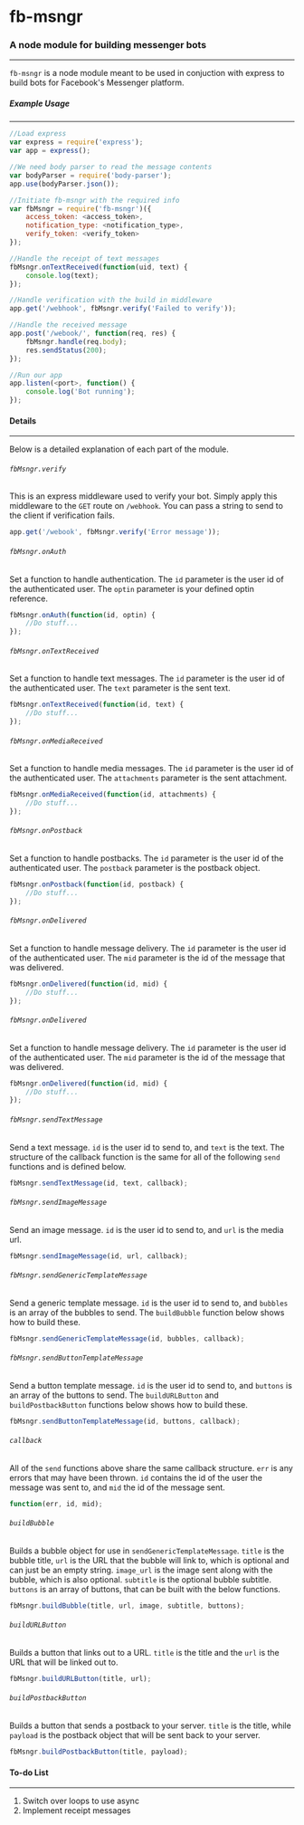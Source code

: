 # fb-msngr
### A node module for building messenger bots
---
`fb-msngr` is a node module meant to be used in conjuction with express to build bots for Facebook's Messenger platform.

##### Example Usage
---
```javascript
//Load express
var express = require('express');
var app = express();

//We need body parser to read the message contents
var bodyParser = require('body-parser');
app.use(bodyParser.json());

//Initiate fb-msngr with the required info
var fbMsngr = require('fb-msngr')({
	access_token: <access_token>,
	notification_type: <notification_type>,
	verify_token: <verify_token>
});

//Handle the receipt of text messages
fbMsngr.onTextReceived(function(uid, text) {
	console.log(text);
});

//Handle verification with the build in middleware
app.get('/webhook', fbMsngr.verify('Failed to verify'));

//Handle the received message
app.post('/webook/', function(req, res) {
	fbMsngr.handle(req.body);
	res.sendStatus(200);
});

//Run our app
app.listen(<port>, function() {
	console.log('Bot running');
});
```

#### Details
---
Below is a detailed explanation of each part of the module.

###### `fbMsngr.verify`
This is an express middleware used to verify your bot. Simply apply this middleware to the `GET` route on `/webhook`. You can pass a string to send to the client if verification fails.
```javascript
app.get('/webook', fbMsngr.verify('Error message'));
```

###### `fbMsngr.onAuth`
Set a function to handle authentication. The `id` parameter is the user id of the authenticated user. The `optin` parameter is your defined optin reference.
```javascript
fbMsngr.onAuth(function(id, optin) {
	//Do stuff...
});
```

###### `fbMsngr.onTextReceived`
Set a function to handle text messages. The `id` parameter is the user id of the authenticated user. The `text` parameter is the sent text.
```javascript
fbMsngr.onTextReceived(function(id, text) {
	//Do stuff...
});
```

###### `fbMsngr.onMediaReceived`
Set a function to handle media messages. The `id` parameter is the user id of the authenticated user. The `attachments` parameter is the sent attachment.
```javascript
fbMsngr.onMediaReceived(function(id, attachments) {
	//Do stuff...
});
```

###### `fbMsngr.onPostback`
Set a function to handle postbacks. The `id` parameter is the user id of the authenticated user. The `postback` parameter is the postback object.
```javascript
fbMsngr.onPostback(function(id, postback) {
	//Do stuff...
});
```

###### `fbMsngr.onDelivered`
Set a function to handle message delivery. The `id` parameter is the user id of the authenticated user. The `mid` parameter is the id of the message that was delivered.
```javascript
fbMsngr.onDelivered(function(id, mid) {
	//Do stuff...
});
```

###### `fbMsngr.onDelivered`
Set a function to handle message delivery. The `id` parameter is the user id of the authenticated user. The `mid` parameter is the id of the message that was delivered.
```javascript
fbMsngr.onDelivered(function(id, mid) {
	//Do stuff...
});
```

###### `fbMsngr.sendTextMessage`
Send a text message. `id` is the user id to send to, and `text` is the text. The structure of the callback function is the same for all of the following `send` functions and is defined below.
```javascript
fbMsngr.sendTextMessage(id, text, callback);
```

###### `fbMsngr.sendImageMessage`
Send an image message. `id` is the user id to send to, and `url` is the media url.
```javascript
fbMsngr.sendImageMessage(id, url, callback);
```

###### `fbMsngr.sendGenericTemplateMessage`
Send a generic template message. `id` is the user id to send to, and `bubbles` is an array of the bubbles to send. The `buildBubble` function below shows how to build these.
```javascript
fbMsngr.sendGenericTemplateMessage(id, bubbles, callback);
```

###### `fbMsngr.sendButtonTemplateMessage`
Send a button template message. `id` is the user id to send to, and `buttons` is an array of the buttons to send. The `buildURLButton` and `buildPostbackButton` functions below shows how to build these.
```javascript
fbMsngr.sendButtonTemplateMessage(id, buttons, callback);
```

###### `callback`
All of the `send` functions above share the same callback structure. `err` is any errors that may have been thrown. `id` contains the id of the user the message was sent to, and `mid` the id of the message sent.
```javascript
function(err, id, mid);
```

###### `buildBubble`
Builds a bubble object for use in `sendGenericTemplateMessage`. `title` is the bubble title, `url` is the URL that the bubble will link to, which is optional and can just be an empty string. `image_url` is the image sent along with the bubble, which is also optional. `subtitle` is the optional bubble subtitle. `buttons` is an array of buttons, that can be built with the below functions.
```javascript
fbMsngr.buildBubble(title, url, image, subtitle, buttons);
```

###### `buildURLButton`
Builds a button that links out to a URL. `title` is the title and the `url` is the URL that will be linked out to.
```javascript
fbMsngr.buildURLButton(title, url);
```

###### `buildPostbackButton`
Builds a button that sends a postback to your server. `title` is the title, while `payload` is the postback object that will be sent back to your server.
```javascript
fbMsngr.buildPostbackButton(title, payload);
```

#### To-do List
---
1. Switch over loops to use async
2. Implement receipt messages
